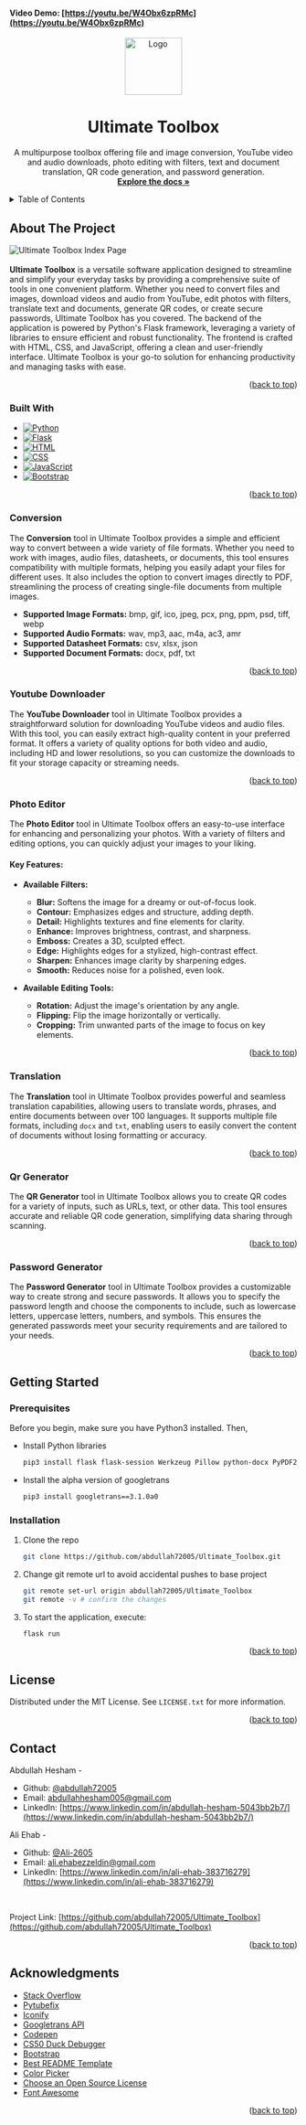 <a id="readme-top"></a>
<!-- PROJECT LOGO -->
#### Video Demo:  [https://youtu.be/W4Obx6zpRMc](https://youtu.be/W4Obx6zpRMc)
<div align="center">
  <a href="https://github.com/abdullah72005/Ultimate_Toolbox">
    <img src="static/imgs/iconpng.png" alt="Logo" width="100" height="100">
  </a>
<h1 align="center">Ultimate Toolbox</h1>
  <p align="center">
    A multipurpose toolbox offering file and image conversion, YouTube video and audio downloads, photo editing with filters, text and document translation, QR code generation, and password generation.
    <br />
    <a href="https://github.com/abdullah72005/Ultimate_Toolbox"><strong>Explore the docs »</strong></a>
  </p>
</div>



<!-- TABLE OF CONTENTS -->
<details>
  <summary>Table of Contents</summary>
  <ol>
    <li>
      <a href="#about-the-project">About The Project</a>
      <ul>
        <li><a href="#built-with">Built With</a></li>
        <li><a href="#conversion">Conversion</a></li>
        <li><a href="#youtube-downloader">Youtube Downloader</a></li>
        <li><a href="#photo-editor">Photo Editor</a></li>
        <li><a href="#translation">Translation</a></li>
        <li><a href="#qr-generator">Qr Generator</a></li>
        <li><a href="#password-generator">Password Generator</a></li>
      </ul>
    </li>
    <li>
      <a href="#getting-started">Getting Started</a>
      <ul>
        <li><a href="#prerequisites">Prerequisites</a></li>
        <li><a href="#installation">Installation</a></li>
      </ul>
    </li>
    <li><a href="#license">License</a></li>
    <li><a href="#contact">Contact</a></li>
    <li><a href="#acknowledgments">Acknowledgments</a></li>
  </ol>
</details>



<!-- ABOUT THE PROJECT -->
## About The Project

![Ultimate Toolbox Index Page][Ultimate-Toobox-index]
<br>
<br>
**Ultimate Toolbox** is a versatile software application designed to streamline and simplify your everyday tasks by providing a comprehensive suite of tools in one convenient platform. Whether you need to convert files and images, download videos and audio from YouTube, edit photos with filters, translate text and documents, generate QR codes, or create secure passwords, Ultimate Toolbox has you covered. The backend of the application is powered by Python's Flask framework, leveraging a variety of libraries to ensure efficient and robust functionality. The frontend is crafted with HTML, CSS, and JavaScript, offering a clean and user-friendly interface. Ultimate Toolbox is your go-to solution for enhancing productivity and managing tasks with ease.

<p align="right">(<a href="#readme-top">back to top</a>)</p>

### Built With


* [![Python][Python-logo]][Python-url]
* [![Flask][Flask-logo]][Flask-url]
* [![HTML][HTML-logo]][HTML-url]
* [![CSS][CSS-logo]][CSS-url]
* [![JavaScript][JavaScript-logo]][JavaScript-url]
* [![Bootstrap][Bootstrap.com]][Bootstrap-url]

<p align="right">(<a href="#readme-top">back to top</a>)</p>



### Conversion

The **Conversion** tool in Ultimate Toolbox provides a simple and efficient way to convert between a wide variety of file formats. Whether you need to work with images, audio files, datasheets, or documents, this tool ensures compatibility with multiple formats, helping you easily adapt your files for different uses. It also includes the option to convert images directly to PDF, streamlining the process of creating single-file documents from multiple images.


- **Supported Image Formats:** bmp, gif, ico, jpeg, pcx, png, ppm, psd, tiff, webp
- **Supported Audio Formats:** wav, mp3, aac, m4a, ac3, amr
- **Supported Datasheet Formats:** csv, xlsx, json
- **Supported Document Formats:** docx, pdf, txt

<p align="right">(<a href="#readme-top">back to top</a>)</p>


### Youtube Downloader

The **YouTube Downloader** tool in Ultimate Toolbox provides a straightforward solution for downloading YouTube videos and audio files. With this tool, you can easily extract high-quality content in your preferred format. It offers a variety of quality options for both video and audio, including HD and lower resolutions, so you can customize the downloads to fit your storage capacity or streaming needs.


<p align="right">(<a href="#readme-top">back to top</a>)</p>

### Photo Editor


The **Photo Editor** tool in Ultimate Toolbox offers an easy-to-use interface for enhancing and personalizing your photos. With a variety of filters and editing options, you can quickly adjust your images to your liking.

#### Key Features:

- **Available Filters:** 
  - **Blur:** Softens the image for a dreamy or out-of-focus look.
  - **Contour:** Emphasizes edges and structure, adding depth.
  - **Detail:** Highlights textures and fine elements for clarity.
  - **Enhance:** Improves brightness, contrast, and sharpness.
  - **Emboss:** Creates a 3D, sculpted effect.
  - **Edge:** Highlights edges for a stylized, high-contrast effect.
  - **Sharpen:** Enhances image clarity by sharpening edges.
  - **Smooth:** Reduces noise for a polished, even look.

- **Available Editing Tools:**
  - **Rotation:** Adjust the image's orientation by any angle.
  - **Flipping:** Flip the image horizontally or vertically.
  - **Cropping:** Trim unwanted parts of the image to focus on key elements.

<p align="right">(<a href="#readme-top">back to top</a>)</p>

### Translation

The **Translation** tool in Ultimate Toolbox provides powerful and seamless translation capabilities, allowing users to translate words, phrases, and entire documents between over 100 languages. It supports multiple file formats, including `docx` and `txt`, enabling users to easily convert the content of documents without losing formatting or accuracy.

<p align="right">(<a href="#readme-top">back to top</a>)</p>

### Qr Generator

The **QR Generator** tool in Ultimate Toolbox allows you to create QR codes for a variety of inputs, such as URLs, text, or other data. This tool ensures accurate and reliable QR code generation, simplifying data sharing through scanning.

<p align="right">(<a href="#readme-top">back to top</a>)</p>

### Password Generator

The **Password Generator** tool in Ultimate Toolbox provides a customizable way to create strong and secure passwords. It allows you to specify the password length and choose the components to include, such as lowercase letters, uppercase letters, numbers, and symbols. This ensures the generated passwords meet your security requirements and are tailored to your needs.

<p align="right">(<a href="#readme-top">back to top</a>)</p>



<!-- GETTING STARTED -->
## Getting Started



### Prerequisites

Before you begin, make sure you have Python3 installed. Then,
<br>

* Install Python libraries
  ```sh
  pip3 install flask flask-session Werkzeug Pillow python-docx PyPDF2 python-magic pydub pandas pyarrow openpyxl reportlab PyMuPDF pyqrcode pypng pytubefix googletrans pytube
  ```

* Install the alpha version of googletrans
  ```sh
  pip3 install googletrans==3.1.0a0
  ```

### Installation

1. Clone the repo
   ```sh
   git clone https://github.com/abdullah72005/Ultimate_Toolbox.git
   ```
2. Change git remote url to avoid accidental pushes to base project
   ```sh
   git remote set-url origin abdullah72005/Ultimate_Toolbox
   git remote -v # confirm the changes
   ```
3. To start the application, execute:
   ```sh
   flask run
   ```

<p align="right">(<a href="#readme-top">back to top</a>)</p>


<!-- LICENSE -->
## License

Distributed under the MIT License. See `LICENSE.txt` for more information.

<p align="right">(<a href="#readme-top">back to top</a>)</p>

<!-- CONTACT -->
## Contact

Abdullah Hesham -
* Github: [@abdullah72005](https://github.com/abdullah72005) 
* Email: abdullahhesham005@gmail.com
* LinkedIn: [https://www.linkedin.com/in/abdullah-hesham-5043bb2b7/](https://www.linkedin.com/in/abdullah-hesham-5043bb2b7/) 

Ali Ehab -
* Github: [@Ali-2605](https://github.com/Ali-2605) 
* Email: ali.ehabezzeldin@gmail.com
* LinkedIn: [https://www.linkedin.com/in/ali-ehab-383716279](https://www.linkedin.com/in/ali-ehab-383716279) 

<br>

Project Link: [https://github.com/abdullah72005/Ultimate_Toolbox](https://github.com/abdullah72005/Ultimate_Toolbox)

<p align="right">(<a href="#readme-top">back to top</a>)</p>



<!-- ACKNOWLEDGMENTS -->
## Acknowledgments

* [Stack Overflow](https://stackoverflow.com/)
* [Pytubefix](https://github.com/JuanBindez/pytubefix)
* [Iconify](https://iconify.design/)
* [Googletrans API](https://py-googletrans.readthedocs.io/en/latest/)
* [Codepen](https://codepen.io/trending)
* [CS50 Duck Debugger](https://cs50.ai/chat)
* [Bootstrap](https://getbootstrap.com/)
* [Best README Template](https://github.com/othneildrew/Best-README-Template?tab=readme-ov-file#getting-started)
* [Color Picker](https://colorpicker.me/#ca12a9)
* [Choose an Open Source License](https://choosealicense.com)
* [Font Awesome](https://fontawesome.com)


<p align="right">(<a href="#readme-top">back to top</a>)</p>



<!-- MARKDOWN LINKS & IMAGES -->
<!-- https://www.markdownguide.org/basic-syntax/#reference-style-links -->
[Ultimate-Toobox-index]: static/imgs/indexSS.png
[Bootstrap.com]: https://img.shields.io/badge/Bootstrap-563D7C?style=for-the-badge&logo=bootstrap&logoColor=white
[Bootstrap-url]: https://getbootstrap.com
[Python-logo]: https://img.shields.io/badge/Python-3670A0?style=for-the-badge&logo=python&logoColor=white
[Python-url]: https://www.python.org/
[Flask-logo]: https://img.shields.io/badge/Flask-000000?style=for-the-badge&logo=flask&logoColor=white
[Flask-url]: https://flask.palletsprojects.com/
[CSS-logo]: https://img.shields.io/badge/CSS-1572B6?style=for-the-badge&logo=css3&logoColor=white
[CSS-url]: https://www.w3.org/Style/CSS/
[JavaScript-logo]: https://img.shields.io/badge/JavaScript-F7DF1C?style=for-the-badge&logo=javascript&logoColor=black
[JavaScript-url]: https://developer.mozilla.org/en-US/docs/Web/JavaScript
[HTML-logo]: https://img.shields.io/badge/HTML-E34F26?style=for-the-badge&logo=html5&logoColor=white
[HTML-url]: https://developer.mozilla.org/en-US/docs/Web/HTML
